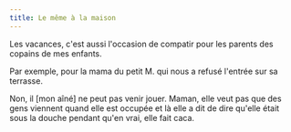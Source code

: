 ```yaml
---
title: Le même à la maison
---
```


Les vacances, c'est aussi l'occasion de compatir pour les parents des copains de mes enfants.

Par exemple, pour la mama du petit M. qui nous a refusé l'entrée sur sa terrasse.

  Non, il [mon aîné] ne peut pas venir jouer. Maman, elle veut pas que des gens viennent quand elle est occupée et là elle a dit de dire qu'elle était sous la douche pendant qu'en vrai, elle fait caca.


